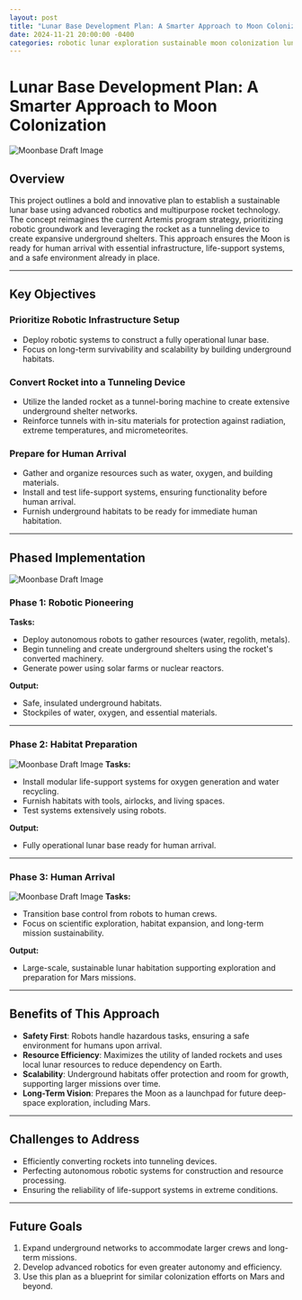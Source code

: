 ```yaml
---
layout: post
title: "Lunar Base Development Plan: A Smarter Approach to Moon Colonization"
date: 2024-11-21 20:00:00 -0400
categories: robotic lunar exploration sustainable moon colonization lunar infrastructure
---
```



# Lunar Base Development Plan: A Smarter Approach to Moon Colonization

![Moonbase Draft Image](/assets/images/rocket-tunnel-maker.webp)

## Overview
This project outlines a bold and innovative plan to establish a sustainable lunar base using advanced robotics and multipurpose rocket technology. The concept reimagines the current Artemis program strategy, prioritizing robotic groundwork and leveraging the rocket as a tunneling device to create expansive underground shelters. This approach ensures the Moon is ready for human arrival with essential infrastructure, life-support systems, and a safe environment already in place.

---

## Key Objectives

### Prioritize Robotic Infrastructure Setup
- Deploy robotic systems to construct a fully operational lunar base.
- Focus on long-term survivability and scalability by building underground habitats.

### Convert Rocket into a Tunneling Device
- Utilize the landed rocket as a tunnel-boring machine to create extensive underground shelter networks.
- Reinforce tunnels with in-situ materials for protection against radiation, extreme temperatures, and micrometeorites.

### Prepare for Human Arrival
- Gather and organize resources such as water, oxygen, and building materials.
- Install and test life-support systems, ensuring functionality before human arrival.
- Furnish underground habitats to be ready for immediate human habitation.

---

## Phased Implementation

![Moonbase Draft Image](/assets/images/lunar-algae-based-oxygen-tunnel.webp)
### Phase 1: Robotic Pioneering
**Tasks:**
- Deploy autonomous robots to gather resources (water, regolith, metals).
- Begin tunneling and create underground shelters using the rocket's converted machinery.
- Generate power using solar farms or nuclear reactors.

**Output:**
- Safe, insulated underground habitats.
- Stockpiles of water, oxygen, and essential materials.

---

### Phase 2: Habitat Preparation
![Moonbase Draft Image](/assets/images/underground-tunnel-living-quarters.webp)
**Tasks:**
- Install modular life-support systems for oxygen generation and water recycling.
- Furnish habitats with tools, airlocks, and living spaces.
- Test systems extensively using robots.

**Output:**
- Fully operational lunar base ready for human arrival.

---

### Phase 3: Human Arrival

![Moonbase Draft Image](/assets/images/human-arrival-lunar-habitat.webp)
**Tasks:**
- Transition base control from robots to human crews.
- Focus on scientific exploration, habitat expansion, and long-term mission sustainability.

**Output:**
- Large-scale, sustainable lunar habitation supporting exploration and preparation for Mars missions.

---

## Benefits of This Approach
- **Safety First**: Robots handle hazardous tasks, ensuring a safe environment for humans upon arrival.
- **Resource Efficiency**: Maximizes the utility of landed rockets and uses local lunar resources to reduce dependency on Earth.
- **Scalability**: Underground habitats offer protection and room for growth, supporting larger missions over time.
- **Long-Term Vision**: Prepares the Moon as a launchpad for future deep-space exploration, including Mars.

---

## Challenges to Address
- Efficiently converting rockets into tunneling devices.
- Perfecting autonomous robotic systems for construction and resource processing.
- Ensuring the reliability of life-support systems in extreme conditions.

---

## Future Goals
1. Expand underground networks to accommodate larger crews and long-term missions.
2. Develop advanced robotics for even greater autonomy and efficiency.
3. Use this plan as a blueprint for similar colonization efforts on Mars and beyond.
